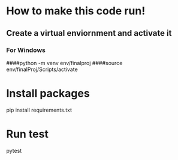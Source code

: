 # How to make this code run!

## Create a virtual enviornment and activate it
### For Windows
####python -m venv env/finalproj
####source env/finalProj/Scripts/activate

# Install packages
pip install requirements.txt

# Run test
pytest
